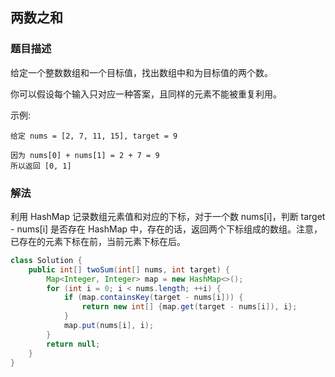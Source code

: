 ## 两数之和
### 题目描述

给定一个整数数组和一个目标值，找出数组中和为目标值的两个数。

你可以假设每个输入只对应一种答案，且同样的元素不能被重复利用。

示例:
```
给定 nums = [2, 7, 11, 15], target = 9

因为 nums[0] + nums[1] = 2 + 7 = 9
所以返回 [0, 1]
```

### 解法
利用 HashMap 记录数组元素值和对应的下标，对于一个数 nums[i]，判断 target - nums[i] 是否存在 HashMap 中，存在的话，返回两个下标组成的数组。注意，已存在的元素下标在前，当前元素下标在后。

```java
class Solution {
    public int[] twoSum(int[] nums, int target) {
        Map<Integer, Integer> map = new HashMap<>();
        for (int i = 0; i < nums.length; ++i) {
            if (map.containsKey(target - nums[i])) {
                return new int[] {map.get(target - nums[i]), i};
            }
            map.put(nums[i], i);
        }
        return null;
    }
}
```